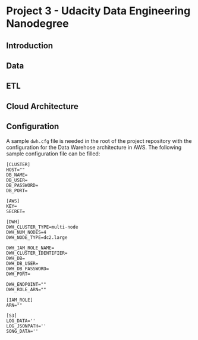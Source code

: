 # Project 3 - Udacity Data Engineering Nanodegree

## Introduction

## Data

## ETL

## Cloud Architecture

## Configuration

A sample `dwh.cfg` file is needed in the root of the project repository with the configuration for the Data Warehose architecture in AWS. The following sample configuration file can be filled:

```
[CLUSTER]
HOST=""
DB_NAME=
DB_USER=
DB_PASSWORD=
DB_PORT=

[AWS]
KEY=
SECRET=

[DWH] 
DWH_CLUSTER_TYPE=multi-node
DWH_NUM_NODES=4
DWH_NODE_TYPE=dc2.large

DWH_IAM_ROLE_NAME=
DWH_CLUSTER_IDENTIFIER=
DWH_DB=
DWH_DB_USER=
DWH_DB_PASSWORD=
DWH_PORT=

DWH_ENDPOINT=""
DWH_ROLE_ARN=""

[IAM_ROLE]
ARN=""

[S3]
LOG_DATA=''
LOG_JSONPATH=''
SONG_DATA=''
```
